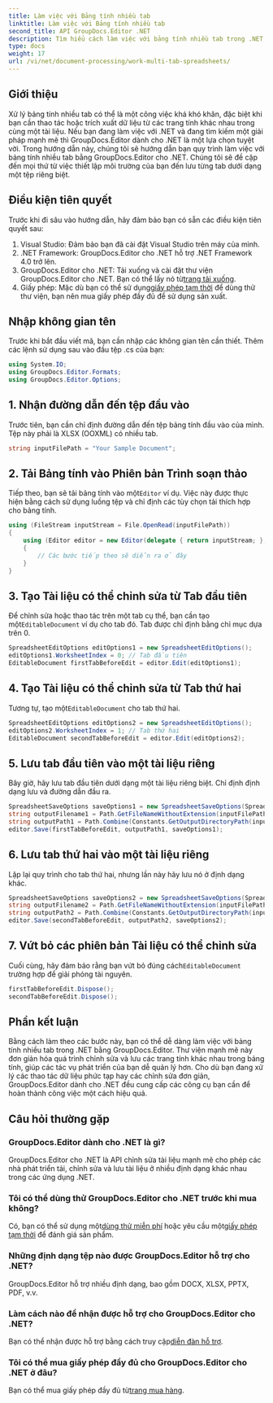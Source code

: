 ```yaml
---
title: Làm việc với Bảng tính nhiều tab
linktitle: Làm việc với Bảng tính nhiều tab
second_title: API GroupDocs.Editor .NET
description: Tìm hiểu cách làm việc với bảng tính nhiều tab trong .NET bằng GroupDocs.Editor. Bao gồm hướng dẫn từng bước, ví dụ về mã và các phương pháp hay nhất.
type: docs
weight: 17
url: /vi/net/document-processing/work-multi-tab-spreadsheets/
---
```

## Giới thiệu
Xử lý bảng tính nhiều tab có thể là một công việc khá khó khăn, đặc biệt khi bạn cần thao tác hoặc trích xuất dữ liệu từ các trang tính khác nhau trong cùng một tài liệu. Nếu bạn đang làm việc với .NET và đang tìm kiếm một giải pháp mạnh mẽ thì GroupDocs.Editor dành cho .NET là một lựa chọn tuyệt vời. Trong hướng dẫn này, chúng tôi sẽ hướng dẫn bạn quy trình làm việc với bảng tính nhiều tab bằng GroupDocs.Editor cho .NET. Chúng tôi sẽ đề cập đến mọi thứ từ việc thiết lập môi trường của bạn đến lưu từng tab dưới dạng một tệp riêng biệt.
## Điều kiện tiên quyết
Trước khi đi sâu vào hướng dẫn, hãy đảm bảo bạn có sẵn các điều kiện tiên quyết sau:
1. Visual Studio: Đảm bảo bạn đã cài đặt Visual Studio trên máy của mình.
2. .NET Framework: GroupDocs.Editor cho .NET hỗ trợ .NET Framework 4.0 trở lên.
3. GroupDocs.Editor cho .NET: Tải xuống và cài đặt thư viện GroupDocs.Editor cho .NET. Bạn có thể lấy nó từ[trang tải xuống](https://releases.groupdocs.com/editor/net/).
4.  Giấy phép: Mặc dù bạn có thể sử dụng[giấy phép tạm thời](https://purchase.groupdocs.com/temporary-license/) để dùng thử thư viện, bạn nên mua giấy phép đầy đủ để sử dụng sản xuất.
## Nhập không gian tên
Trước khi bắt đầu viết mã, bạn cần nhập các không gian tên cần thiết. Thêm các lệnh sử dụng sau vào đầu tệp .cs của bạn:
```csharp
using System.IO;
using GroupDocs.Editor.Formats;
using GroupDocs.Editor.Options;
```
## 1. Nhận đường dẫn đến tệp đầu vào
Trước tiên, bạn cần chỉ định đường dẫn đến tệp bảng tính đầu vào của mình. Tệp này phải là XLSX (OOXML) có nhiều tab.
```csharp
string inputFilePath = "Your Sample Document";
```
## 2. Tải Bảng tính vào Phiên bản Trình soạn thảo
 Tiếp theo, bạn sẽ tải bảng tính vào một`Editor` ví dụ. Việc này được thực hiện bằng cách sử dụng luồng tệp và chỉ định các tùy chọn tải thích hợp cho bảng tính.
```csharp
using (FileStream inputStream = File.OpenRead(inputFilePath))
{
    using (Editor editor = new Editor(delegate { return inputStream; }, delegate { return new SpreadsheetLoadOptions(); }))
    {
        // Các bước tiếp theo sẽ diễn ra ở đây
    }
}
```
## 3. Tạo Tài liệu có thể chỉnh sửa từ Tab đầu tiên
 Để chỉnh sửa hoặc thao tác trên một tab cụ thể, bạn cần tạo một`EditableDocument` ví dụ cho tab đó. Tab được chỉ định bằng chỉ mục dựa trên 0.
```csharp
SpreadsheetEditOptions editOptions1 = new SpreadsheetEditOptions();
editOptions1.WorksheetIndex = 0; // Tab đầu tiên
EditableDocument firstTabBeforeEdit = editor.Edit(editOptions1);
```
## 4. Tạo Tài liệu có thể chỉnh sửa từ Tab thứ hai
 Tương tự, tạo một`EditableDocument` cho tab thứ hai.
```csharp
SpreadsheetEditOptions editOptions2 = new SpreadsheetEditOptions();
editOptions2.WorksheetIndex = 1; // Tab thứ hai
EditableDocument secondTabBeforeEdit = editor.Edit(editOptions2);
```
## 5. Lưu tab đầu tiên vào một tài liệu riêng
Bây giờ, hãy lưu tab đầu tiên dưới dạng một tài liệu riêng biệt. Chỉ định định dạng lưu và đường dẫn đầu ra.
```csharp
SpreadsheetSaveOptions saveOptions1 = new SpreadsheetSaveOptions(SpreadsheetFormats.Xlsm);
string outputFilename1 = Path.GetFileNameWithoutExtension(inputFilePath) + "_tab1.xlsm";
string outputPath1 = Path.Combine(Constants.GetOutputDirectoryPath(inputFilePath), outputFilename1);
editor.Save(firstTabBeforeEdit, outputPath1, saveOptions1);
```
## 6. Lưu tab thứ hai vào một tài liệu riêng
Lặp lại quy trình cho tab thứ hai, nhưng lần này hãy lưu nó ở định dạng khác.
```csharp
SpreadsheetSaveOptions saveOptions2 = new SpreadsheetSaveOptions(SpreadsheetFormats.Xlsb);
string outputFilename2 = Path.GetFileNameWithoutExtension(inputFilePath) + "_tab2.xlsb";
string outputPath2 = Path.Combine(Constants.GetOutputDirectoryPath(inputFilePath), outputFilename2);
editor.Save(secondTabBeforeEdit, outputPath2, saveOptions2);
```
## 7. Vứt bỏ các phiên bản Tài liệu có thể chỉnh sửa
 Cuối cùng, hãy đảm bảo rằng bạn vứt bỏ đúng cách`EditableDocument` trường hợp để giải phóng tài nguyên.
```csharp
firstTabBeforeEdit.Dispose();
secondTabBeforeEdit.Dispose();
```

## Phần kết luận
Bằng cách làm theo các bước này, bạn có thể dễ dàng làm việc với bảng tính nhiều tab trong .NET bằng GroupDocs.Editor. Thư viện mạnh mẽ này đơn giản hóa quá trình chỉnh sửa và lưu các trang tính khác nhau trong bảng tính, giúp các tác vụ phát triển của bạn dễ quản lý hơn. Cho dù bạn đang xử lý các thao tác dữ liệu phức tạp hay các chỉnh sửa đơn giản, GroupDocs.Editor dành cho .NET đều cung cấp các công cụ bạn cần để hoàn thành công việc một cách hiệu quả.
## Câu hỏi thường gặp
### GroupDocs.Editor dành cho .NET là gì?
GroupDocs.Editor cho .NET là API chỉnh sửa tài liệu mạnh mẽ cho phép các nhà phát triển tải, chỉnh sửa và lưu tài liệu ở nhiều định dạng khác nhau trong các ứng dụng .NET.
### Tôi có thể dùng thử GroupDocs.Editor cho .NET trước khi mua không?
 Có, bạn có thể sử dụng một[dùng thử miễn phí](https://releases.groupdocs.com/) hoặc yêu cầu một[giấy phép tạm thời](https://purchase.groupdocs.com/temporary-license/) để đánh giá sản phẩm.
### Những định dạng tệp nào được GroupDocs.Editor hỗ trợ cho .NET?
GroupDocs.Editor hỗ trợ nhiều định dạng, bao gồm DOCX, XLSX, PPTX, PDF, v.v.
### Làm cách nào để nhận được hỗ trợ cho GroupDocs.Editor cho .NET?
 Bạn có thể nhận được hỗ trợ bằng cách truy cập[diễn đàn hỗ trợ](https://forum.groupdocs.com/c/editor/20).
### Tôi có thể mua giấy phép đầy đủ cho GroupDocs.Editor cho .NET ở đâu?
 Bạn có thể mua giấy phép đầy đủ từ[trang mua hàng](https://purchase.groupdocs.com/buy).